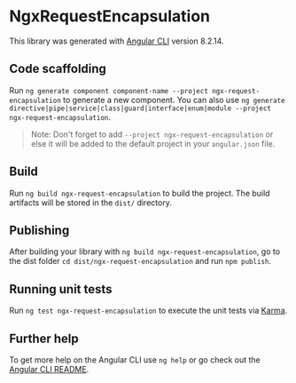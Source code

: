# NgxRequestEncapsulation

This library was generated with [Angular CLI](https://github.com/angular/angular-cli) version 8.2.14.

## Code scaffolding

Run `ng generate component component-name --project ngx-request-encapsulation` to generate a new component. You can also use `ng generate directive|pipe|service|class|guard|interface|enum|module --project ngx-request-encapsulation`.
> Note: Don't forget to add `--project ngx-request-encapsulation` or else it will be added to the default project in your `angular.json` file. 

## Build

Run `ng build ngx-request-encapsulation` to build the project. The build artifacts will be stored in the `dist/` directory.

## Publishing

After building your library with `ng build ngx-request-encapsulation`, go to the dist folder `cd dist/ngx-request-encapsulation` and run `npm publish`.

## Running unit tests

Run `ng test ngx-request-encapsulation` to execute the unit tests via [Karma](https://karma-runner.github.io).

## Further help

To get more help on the Angular CLI use `ng help` or go check out the [Angular CLI README](https://github.com/angular/angular-cli/blob/master/README.md).
